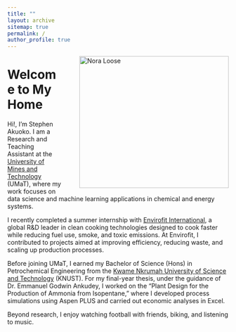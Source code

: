 ```yaml
---
title: ""
layout: archive
sitemap: true
permalink: /
author_profile: true
---
```


<img src="/assets/images/Nora.JPG" height="300px" width="340px" alt="Nora Loose" align="right" style="margin-left: 40px; margin-bottom: 10px;" />

# Welcome to My Home


Hi!, I’m Stephen Akuoko. I am a Research and Teaching Assistant at the [University of Mines and Technology](https://umat.edu.gh/) (UMaT), where my work focuses on data science and machine learning applications in chemical and energy systems.

I recently completed a summer internship with [Envirofit International](https://envirofit.org/), a global R&D leader in clean cooking technologies designed to cook faster while reducing fuel use, smoke, and toxic emissions. At Envirofit, I contributed to projects aimed at improving efficiency, reducing waste, and scaling up production processes.

Before joining UMaT, I earned my Bachelor of Science (Hons) in Petrochemical Engineering from the [Kwame Nkrumah University of Science and Technology](https://chemeng.knust.edu.gh/) (KNUST). For my final-year thesis, under the guidance of Dr. Emmanuel Godwin Ankudey, I worked on the “Plant Design for the Production of Ammonia from Isopentane,” where I developed process simulations using Aspen PLUS and carried out economic analyses in Excel.

Beyond research, I enjoy watching football with friends, biking, and listening to music.
